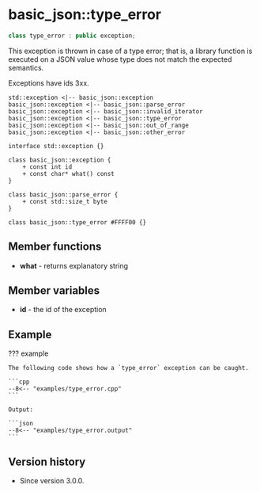# basic_json::type_error

```cpp
class type_error : public exception;
```

This exception is thrown in case of a type error; that is, a library function is executed on a JSON value whose type
does not match the expected semantics.

Exceptions have ids 3xx.

```plantuml
std::exception <|-- basic_json::exception
basic_json::exception <|-- basic_json::parse_error
basic_json::exception <|-- basic_json::invalid_iterator
basic_json::exception <|-- basic_json::type_error
basic_json::exception <|-- basic_json::out_of_range
basic_json::exception <|-- basic_json::other_error

interface std::exception {}

class basic_json::exception {
    + const int id
    + const char* what() const
}

class basic_json::parse_error {
    + const std::size_t byte
}

class basic_json::type_error #FFFF00 {}
```

## Member functions

- **what** - returns explanatory string

## Member variables

- **id** - the id of the exception

## Example

??? example

    The following code shows how a `type_error` exception can be caught.
    
    ```cpp
    --8<-- "examples/type_error.cpp"
    ```
    
    Output:
    
    ```json
    --8<-- "examples/type_error.output"
    ```

## Version history

- Since version 3.0.0.

